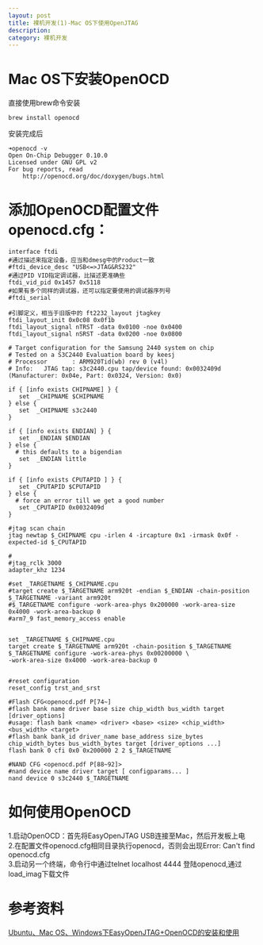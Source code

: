 ```yaml
---
layout: post
title: 裸机开发(1)-Mac OS下使用OpenJTAG
description: 
category: 裸机开发
---
```

# Mac OS下安装OpenOCD

直接使用brew命令安装
```
brew install openocd
```

安装完成后
```
➜openocd -v
Open On-Chip Debugger 0.10.0
Licensed under GNU GPL v2
For bug reports, read
	http://openocd.org/doc/doxygen/bugs.html
```
# 添加OpenOCD配置文件openocd.cfg：
```
interface ftdi
#通过描述来指定设备，应当和dmesg中的Product一致
#ftdi_device_desc "USB<=>JTAG&RS232"
#通过PID VID指定调试器，比描述更准确些
ftdi_vid_pid 0x1457 0x5118
#如果有多个同样的调试器，还可以指定要使用的调试器序列号
#ftdi_serial
 
#引脚定义，相当于旧版中的 ft2232_layout jtagkey
ftdi_layout_init 0x0c08 0x0f1b
ftdi_layout_signal nTRST -data 0x0100 -noe 0x0400
ftdi_layout_signal nSRST -data 0x0200 -noe 0x0800
 
# Target configuration for the Samsung 2440 system on chip
# Tested on a S3C2440 Evaluation board by keesj
# Processor       : ARM920Tid(wb) rev 0 (v4l)
# Info:   JTAG tap: s3c2440.cpu tap/device found: 0x0032409d (Manufacturer: 0x04e, Part: 0x0324, Version: 0x0)
 
if { [info exists CHIPNAME] } {
   set  _CHIPNAME $CHIPNAME
} else {
   set  _CHIPNAME s3c2440
}
 
if { [info exists ENDIAN] } {
   set  _ENDIAN $ENDIAN
} else {
  # this defaults to a bigendian
   set  _ENDIAN little
}
 
if { [info exists CPUTAPID ] } {
   set _CPUTAPID $CPUTAPID
} else {
  # force an error till we get a good number
   set _CPUTAPID 0x0032409d
}
 
#jtag scan chain
jtag newtap $_CHIPNAME cpu -irlen 4 -ircapture 0x1 -irmask 0x0f -expected-id $_CPUTAPID
 
#
#jtag_rclk 3000
adapter_khz 1234
 
#set _TARGETNAME $_CHIPNAME.cpu
#target create $_TARGETNAME arm920t -endian $_ENDIAN -chain-position $_TARGETNAME -variant arm920t
#$_TARGETNAME configure -work-area-phys 0x200000 -work-area-size 0x4000 -work-area-backup 0
#arm7_9 fast_memory_access enable
 
 
set _TARGETNAME $_CHIPNAME.cpu
target create $_TARGETNAME arm920t -chain-position $_TARGETNAME
$_TARGETNAME configure -work-area-phys 0x00200000 \
-work-area-size 0x4000 -work-area-backup 0
 
 
#reset configuration
reset_config trst_and_srst
 
#Flash CFG<openocd.pdf P[74~]
#flash bank name driver base size chip_width bus_width target [driver_options]
#usage: flash bank <name> <driver> <base> <size> <chip_width> <bus_width> <target>
#flash bank bank_id driver_name base_address size_bytes chip_width_bytes bus_width_bytes target [driver_options ...]
flash bank 0 cfi 0x0 0x200000 2 2 $_TARGETNAME
 
#NAND CFG <openocd.pdf P[88~92]>
#nand device name driver target [ configparams... ]
nand device 0 s3c2440 $_TARGETNAME
```

# 如何使用OpenOCD
1.启动OpenOCD：首先将EasyOpenJTAG USB连接至Mac，然后开发板上电   
2.在配置文件openocd.cfg相同目录执行openocd，否则会出现Error: Can't find openocd.cfg   
3.启动另一个终端，命令行中通过telnet localhost 4444 登陆openocd,通过load_imag下载文件   

# 参考资料
[Ubuntu、Mac OS、Windows下EasyOpenJTAG+OpenOCD的安装和使用](https://blog.csdn.net/heyuqian_csdn/article/details/52507111)